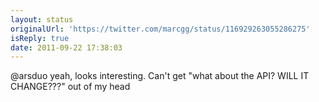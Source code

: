 ```yaml
---
layout: status
originalUrl: 'https://twitter.com/marcgg/status/116929263055286275'
isReply: true
date: 2011-09-22 17:38:03
---
```


@arsduo yeah, looks interesting. Can't get "what about the API? WILL IT CHANGE???" out of my head
